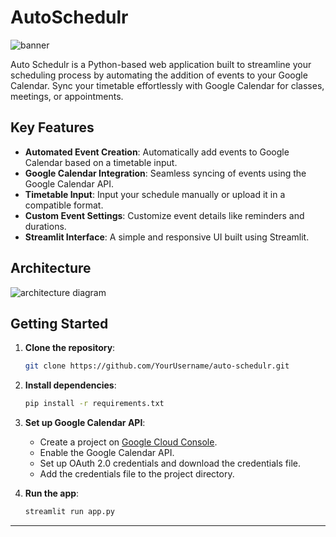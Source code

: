 # AutoSchedulr

![banner](https://github.com/user-attachments/assets/f429c1e7-03db-42af-9507-67edb47e17c0)

Auto Schedulr is a Python-based web application built to streamline your scheduling process by automating the addition of events to your Google Calendar. Sync your timetable effortlessly with Google Calendar for classes, meetings, or appointments.

## Key Features

- **Automated Event Creation**: Automatically add events to Google Calendar based on a timetable input.
- **Google Calendar Integration**: Seamless syncing of events using the Google Calendar API.
- **Timetable Input**: Input your schedule manually or upload it in a compatible format.
- **Custom Event Settings**: Customize event details like reminders and durations.
- **Streamlit Interface**: A simple and responsive UI built using Streamlit.


## Architecture
![architecture diagram](https://github.com/user-attachments/assets/9a516c08-9cd4-442b-a196-6cc51af6bf14)


## Getting Started

1. **Clone the repository**:
   ```bash
   git clone https://github.com/YourUsername/auto-schedulr.git
   ```
2. **Install dependencies**:
   ```bash
   pip install -r requirements.txt
   ```
3. **Set up Google Calendar API**:
   - Create a project on [Google Cloud Console](https://console.cloud.google.com/).
   - Enable the Google Calendar API.
   - Set up OAuth 2.0 credentials and download the credentials file.
   - Add the credentials file to the project directory.
     
4. **Run the app**:
   ```bash
   streamlit run app.py
   ```

---
